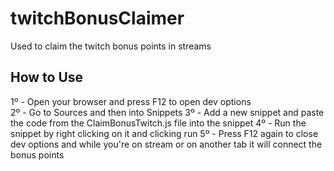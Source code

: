 # twitchBonusClaimer
Used to claim the twitch bonus points in streams

## How to Use
1º - Open your browser and press F12 to open dev options <br>
2º - Go to Sources and then into Snippets
3º - Add a new snippet and paste the code from the ClaimBonusTwitch.js file into the snippet
4º - Run the snippet by right clicking on it and clicking run
5º - Press F12 again to close dev options and while you're on stream or on another tab it will connect the bonus points
